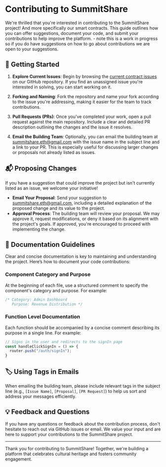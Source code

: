 # Contributing to SummitShare

We're thrilled that you're interested in contributing to the SummitShare project! And more specifically our smart contracts. This guide outlines how you can offer suggestions, document your code, and submit your contributions to help improve the platform. - note this is a work in progress so if you do have suggestions on how to go about contributions we are open to your suggestions.

## 🚀 Getting Started

1. **Explore Current Issues**: Begin by browsing the [current contract issues](https://github.com/SummitShare/SummitShare-Contracts/issues) on our GitHub repository. If you find an unassigned issue you're interested in solving, you can start working on it.
   
2. **Forking and Naming**: Fork the repository and name your fork according to the issue you're addressing, making it easier for the team to track contributions.

3. **Pull Requests (PRs)**: Once you've completed your work, open a pull request against the main repository. Include a clear and detailed PR description outlining the changes and the issue it resolves.

4. **Email the Building Team**: Optionally, you can email the building team at [summitshare.eth@gmail.com](mailto:summitshare.eth@gmail.com) with the issue name in the subject line and a link to your PR. This is especially useful for discussing larger changes or proposals not already listed as issues.

## 📬 Proposing Changes

If you have a suggestion that could improve the project but isn't currently listed as an issue, we welcome your initiative!

- **Email Your Proposal**: Send your suggestion to [summitshare.eth@gmail.com](mailto:summitshare.eth@gmail.com), including a detailed explanation of the proposed change and its value to the project.
- **Approval Process**: The building team will review your proposal. We may approve it, request modifications, or deny it based on its alignment with the project's goals. If approved, you're encouraged to proceed with implementing the change.

## 📝 Documentation Guidelines

Clear and concise documentation is key to maintaining and understanding the project. Here’s how to document your code contributions:

### Component Category and Purpose

At the beginning of each file, use a structured comment to specify the component's category and purpose. For example:

```javascript
/* Category: Admin Dashboard
   Purpose: Revenue Distribution */
```

### Function Level Documentation

Each function should be accompanied by a concise comment describing its purpose in a single line. For example:

```javascript
// Signs in the user and redirects to the signIn page
const handleClickSignIn = () => {
  router.push("/auth/signIn");
}
```

## 🏷️ Using Tags in Emails

When emailing the building team, please include relevant tags in the subject line (e.g., `[Issue Name]`, `[Proposal]`, `[PR Request]`) to help us sort and address your messages efficiently.

## 💡 Feedback and Questions

If you have any questions or feedback about the contribution process, don't hesitate to reach out via GitHub issues or email. We value your input and are here to support your contributions to the SummitShare project.

---

Thank you for contributing to SummitShare! Together, we're building a platform that celebrates cultural heritage and fosters community engagement.